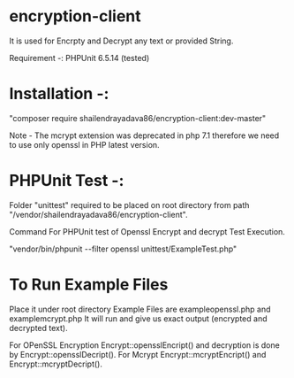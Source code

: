 # encryption-client
It is used for Encrpty and Decrypt any text or provided String.

Requirement -: PHPUnit 6.5.14 (tested)

# Installation -:

"composer require shailendrayadava86/encryption-client:dev-master"

Note - The mcrypt extension was deprecated in php 7.1 therefore we need to use only openssl in PHP latest version.

# PHPUnit Test -:

Folder "unittest" required to  be placed on root directory from path "/vendor/shailendrayadava86/encryption-client".

Command For PHPUnit test of Openssl Encrypt and decrypt Test Execution.

"vendor/bin/phpunit --filter openssl unittest/ExampleTest.php"

# To Run Example Files
Place it under root directory
Example Files are exampleopenssl.php and examplemcrypt.php 
It will run and give us exact output (encrypted and decrypted text).

For OPenSSL Encryption Encrypt::opensslEncript() and decryption is done by Encrypt::opensslDecript().
For Mcrypt Encrypt::mcryptEncript() and Encrypt::mcryptDecript().
